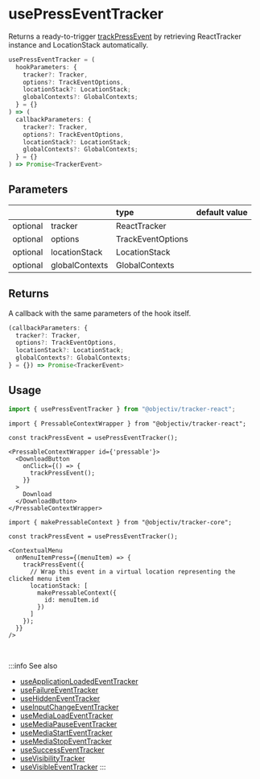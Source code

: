 # usePressEventTracker

Returns a ready-to-trigger [trackPressEvent](/tracking/react/api-reference/eventTrackers/trackPressEvent.md) by retrieving ReactTracker instance and LocationStack automatically.

```ts
usePressEventTracker = (
  hookParameters: {
    tracker?: Tracker,
    options?: TrackEventOptions,
    locationStack?: LocationStack;
    globalContexts?: GlobalContexts;
  } = {}
) => (
  callbackParameters: {
    tracker?: Tracker,
    options?: TrackEventOptions,
    locationStack?: LocationStack;
    globalContexts?: GlobalContexts;
  } = {}
) => Promise<TrackerEvent>
```

## Parameters
|          |                | type              | default value |
|:--------:|:---------------|:------------------|:--------------|
| optional | tracker        | ReactTracker      |               |
| optional | options        | TrackEventOptions |               |
| optional | locationStack  | LocationStack     |               |
| optional | globalContexts | GlobalContexts    |               |

## Returns
A callback with the same parameters of the hook itself.

```ts
(callbackParameters: {
  tracker?: Tracker,
  options?: TrackEventOptions,
  locationStack?: LocationStack;
  globalContexts?: GlobalContexts;
} = {}) => Promise<TrackerEvent>
```

## Usage
```ts
import { usePressEventTracker } from "@objectiv/tracker-react";
```

```tsx title="Scenario: declaratively wrapping a third party download button"
import { PressableContextWrapper } from "@objectiv/tracker-react";

const trackPressEvent = usePressEventTracker();

<PressableContextWrapper id={'pressable'}>
  <DownloadButton
    onClick={() => {
      trackPressEvent();
    }}
  >
    Download
  </DownloadButton>
</PressableContextWrapper>
```

```tsx title="Scenario: virtual location wrapper"
import { makePressableContext } from "@objectiv/tracker-core";

const trackPressEvent = usePressEventTracker();

<ContextualMenu
  onMenuItemPress={(menuItem) => {
    trackPressEvent({
      // Wrap this event in a virtual location representing the clicked menu item
      locationStack: [
        makePressableContext({
          id: menuItem.id
        })
      ]
    });
  }}
/>
```


<br />

:::info See also
- [useApplicationLoadedEventTracker](/tracking/react/api-reference/hooks/eventTrackers/useApplicationLoadedEventTracker.md)
- [useFailureEventTracker](/tracking/react/api-reference/hooks/eventTrackers/useFailureEventTracker.md)
- [useHiddenEventTracker](/tracking/react/api-reference/hooks/eventTrackers/useHiddenEventTracker.md)
- [useInputChangeEventTracker](/tracking/react/api-reference/hooks/eventTrackers/useInputChangeEventTracker.md)
- [useMediaLoadEventTracker](/tracking/react/api-reference/hooks/eventTrackers/useMediaLoadEventTracker.md)
- [useMediaPauseEventTracker](/tracking/react/api-reference/hooks/eventTrackers/useMediaPauseEventTracker.md)
- [useMediaStartEventTracker](/tracking/react/api-reference/hooks/eventTrackers/useMediaStartEventTracker.md)
- [useMediaStopEventTracker](/tracking/react/api-reference/hooks/eventTrackers/useMediaStopEventTracker.md)
- [useSuccessEventTracker](/tracking/react/api-reference/hooks/eventTrackers/useSuccessEventTracker.md)
- [useVisibilityTracker](/tracking/react/api-reference/hooks/eventTrackers/useVisibilityTracker.md)
- [useVisibleEventTracker](/tracking/react/api-reference/hooks/eventTrackers/useVisibleEventTracker.md)
:::
